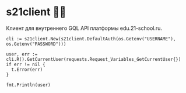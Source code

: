 # s21client 🍻🫃

Клиент для внутреннего GQL API платформы edu.21-school.ru.

```golang
cli := s21client.New(s21client.DefaultAuth(os.Getenv("USERNAME"), os.Getenv("PASSWORD")))

user, err := cli.R().GetCurrentUser(requests.Request_Variables_GetCurrentUser{})
if err != nil {
  t.Error(err)
}

fmt.Println(user)
```
